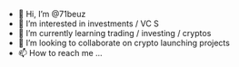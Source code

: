 - 👋 Hi, I’m @71beuz
- 👀 I’m interested in investments / VC S
- 🌱 I’m currently learning trading / investing / cryptos
- 💞️ I’m looking to collaborate on crypto launching projects
- 📫 How to reach me ...

<!---
71beuz/71beuz is a ✨ special ✨ repository because its `README.md` (this file) appears on your GitHub profile.
You can click the Preview link to take a look at your changes.
--->
